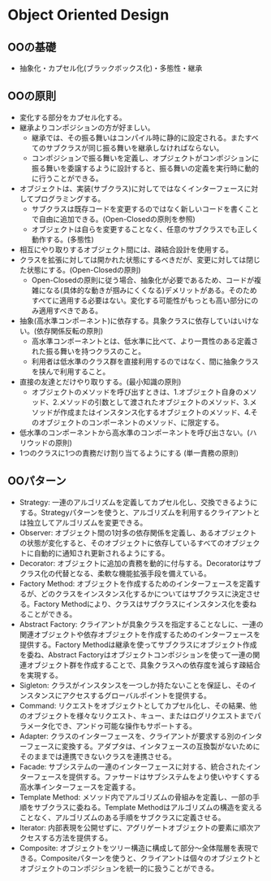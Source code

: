 # Object Oriented Design
## OOの基礎
- 抽象化・カプセル化(ブラックボックス化)・多態性・継承
## OOの原則
- 変化する部分をカプセル化する。
- 継承よりコンポジションの方が好ましい。
  - 継承では、その振る舞いはコンパイル時に静的に設定される。またすべてのサブクラスが同じ振る舞いを継承しなければならない。
  - コンポジションで振る舞いを定義し、オプジェクトがコンポジションに振る舞いを委譲するように設計すると、振る舞いの定義を実行時に動的に行うことができる。
- オブジェクトは、実装(サブクラス)に対してではなくインターフェースに対してプログラミングする。
  - サブクラスは既存コードを変更するのではなく新しいコードを書くことで自由に追加できる。(Open-Closedの原則を参照)
  - オブジェクトは自らを変更することなく、任意のサブクラスでも正しく動作する。(多態性)
- 相互にやり取りするオブジェクト間には、疎結合設計を使用する。
- クラスを拡張に対しては開かれた状態にするべきだが、変更に対しては閉じた状態にする。(Open-Closedの原則)
  - Open-Closedの原則に従う場合、抽象化が必要であるため、コードが複雑になる(具体的な動きが掴みにくくなる)デメリットがある。そのためすべてに適用する必要はない。変化する可能性がもっとも高い部分にのみ適用すべきである。
- 抽象(高水準コンポーネント)に依存する。具象クラスに依存していはいけない。(依存関係反転の原則)
  - 高水準コンポーネントとは、低水準に比べて、より一貫性のある定義された振る舞いを持つクラスのこと。
  - 利用者は低水準のクラス群を直接利用するのではなく、間に抽象クラスを挟んで利用すること。
- 直接の友達とだけやり取りする。(最小知識の原則)
  - オブジェクトのメソッドを呼び出すときは、1.オブジェクト自身のメソッド、2.メソッドの引数として渡されたオブジェクトのメソッド、3.メソッドが作成またはインスタンス化するオブジェクトのメソッド、4.そのオブジェクトのコンポーネントのメソッド、に限定する。
- 低水準のコンポーネントから高水準のコンポーネントを呼び出さない。(ハリウッドの原則)
- 1つのクラスに1つの責務だけ割り当てるようにする (単一責務の原則)
## OOパターン
- Strategy: 一連のアルゴリズムを定義してカプセル化し、交換できるようにする。Strategyパターンを使うと、アルゴリズムを利用するクライアントとは独立してアルゴリズムを変更できる。
- Observer: オブジェクト間の1対多の依存関係を定義し、あるオブジェクトの状態が変化すると、そのオブジェクトに依存しているすべてのオブジェクトに自動的に通知され更新されるようにする。
- Decorator: オブジェクトに追加の責務を動的に付与する。Decoratorはサブクラス化の代替となる、柔軟な機能拡張手段を備えている。
- Factory Method: オブジェクトを作成するためのインターフェースを定義するが、どのクラスをインスタンス化するかについてはサブクラスに決定させる。Factory Methodにより、クラスはサブクラスにインスタンス化を委ねることができる。
- Abstract Factory: クライアントが具象クラスを指定することなしに、一連の関連オブジェクトや依存オブジェクトを作成するためのインターフェースを提供する。Factory Methodは継承を使ってサブクラスにオブジェクト作成を委ね、Abstract Factoryはオブジェクトコンポジションを使って一連の関連オブジェクト群を作成することで、具象クラスへの依存度を減らす疎結合を実現する。
- Sigleton: クラスがインスタンスを一つしか持たないことを保証し、そのインスタンスにアクセスするグローバルポイントを提供する。
- Command: リクエストをオブジェクトとしてカプセル化し、その結果、他のオブジェクトを様々なリクエスト、キュー、またはログリクエストまでパラメータ化でき、アンドゥ可能な操作もサポートする。
- Adapter: クラスのインターフェースを、クライアントが要求する別のインターフェースに変換する。アダプタは、インタフェースの互換製がないためにそのままでは連携できないクラスを連携させる。
- Facade: サブシステムの一連のインターフェースに対する、統合されたインターフェースを提供する。ファサードはサブシステムをより使いやすくする高水準インターフェースを定義する。
- Template Method: メソッド内でアルゴリズムの骨組みを定義し、一部の手順をサブクラスに委ねる。Template Methodはアルゴリズムの構造を変えることなく、アルゴリズムのある手順をサブクラスに定義させる。
- Iterator: 内部表現を公開せずに、アグリゲートオブジェクトの要素に順次アクセスする方法を提供する。
- Composite: オブジェクトをツリー構造に構成して部分～全体階層を表現できる。Compositeパターンを使うと、クライアントは個々のオブジェクトとオブジェクトのコンポジションを統一的に扱うことができる。